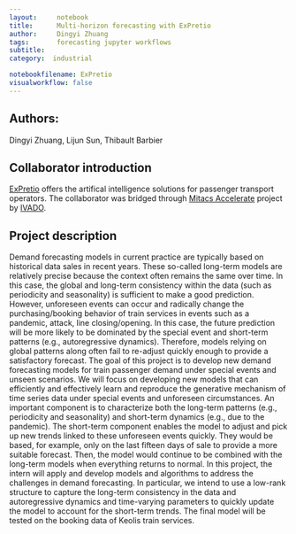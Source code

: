 ```yaml
---
layout:     notebook
title:      Multi-horizon forecasting with ExPretio
author:     Dingyi Zhuang
tags: 		forecasting jupyter workflows
subtitle:   
category:  industrial

notebookfilename: ExPretio
visualworkflow: false
---
```


## Authors:

Dingyi Zhuang, Lijun Sun, Thibault Barbier

## Collaborator introduction

[ExPretio](https://www.expretio.com/) offers the artifical intelligence solutions for passenger transport operators. The collaborator was bridged through [Mitacs Accelerate](https://www.mitacs.ca/en/programs/accelerate) project by [IVADO](https://ivado.ca/en/).

## Project description

Demand forecasting models in current practice are typically based on historical data sales in recent years. These so-called long-term models are relatively precise because the context often remains the same over time. In this case, the global and long-term consistency within the data (such as periodicity and seasonality) is sufficient to make a good prediction.  However, unforeseen events can occur and radically change the purchasing/booking behavior of train services in events such as a pandemic, attack, line closing/opening. In this case, the future prediction will be more likely to be dominated by the special event and short-term patterns (e.g., autoregressive dynamics). Therefore, models relying on global patterns along often fail to re-adjust quickly enough to provide a satisfactory forecast.
The goal of this project is to develop new demand forecasting models for train passenger demand under special events and unseen scenarios. We will focus on developing new models that can efficiently and effectively learn and reproduce the generative mechanism of time series data under special events and unforeseen circumstances. An important component is to characterize both the long-term patterns (e.g., periodicity and seasonality) and short-term dynamics (e.g., due to the pandemic). The short-term component enables the model to adjust and pick up new trends linked to these unforeseen events quickly. They would be based, for example, only on the last fifteen days of sale to provide a more suitable forecast. Then, the model would continue to be combined with the long-term models when everything returns to normal. 
In this project, the intern will apply and develop models and algorithms to address the challenges in demand forecasting. In particular, we intend to use a low-rank structure to capture the long-term consistency in the data and autoregressive dynamics and time-varying parameters to quickly update the model to account for the short-term trends. The final model will be tested on the booking data of Keolis train services. 

